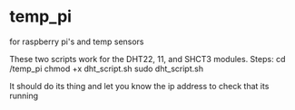 # temp_pi
for raspberry pi's and temp sensors

These two scripts work for the DHT22, 11, and SHCT3 modules.
Steps:
cd /temp_pi
chmod +x dht_script.sh
sudo dht_script.sh

It should do its thing and let you know the ip address to check that its running

